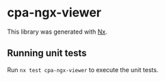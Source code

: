 # cpa-ngx-viewer

This library was generated with [Nx](https://nx.dev).

## Running unit tests

Run `nx test cpa-ngx-viewer` to execute the unit tests.
